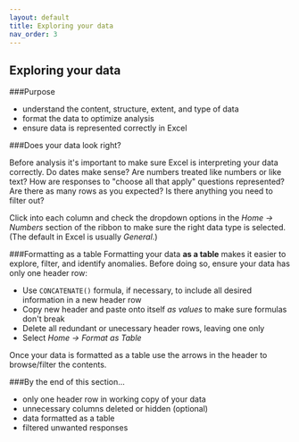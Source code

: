 ```yaml
---
layout: default
title: Exploring your data
nav_order: 3
---
```


## Exploring your data

###Purpose
- understand the content, structure, extent, and type of data
- format the data to optimize analysis
- ensure data is represented correctly in Excel


###Does your data look right?

Before analysis it's important to make sure Excel is interpreting your data correctly. Do dates make sense? Are numbers treated like numbers or like text? How are responses to "choose all that apply" questions represented? Are there as many rows as you expected? Is there anything you need to filter out?

Click into each column and check the dropdown options in the *Home -> Numbers* section of the ribbon to make sure the right data type is selected. (The default in Excel is usually *General*.)

###Formatting as a table
Formatting your data **as a table** makes it easier to explore, filter, and identify anomalies. Before doing so, ensure your data has only one header row:

- Use `CONCATENATE()` formula, if necessary, to include all desired information in a new header row
- Copy new header and paste onto itself  *as values* to make sure formulas don't break
- Delete all redundant or unecessary header rows, leaving one only
- Select *Home -> Format as Table*

Once your data is formatted as a table use the arrows in the header to browse/filter the contents.


###By the end of this section...

- only one header row in working copy of your data
- unnecessary columns deleted or hidden (optional)
- data formatted as a table 
- filtered unwanted responses

 